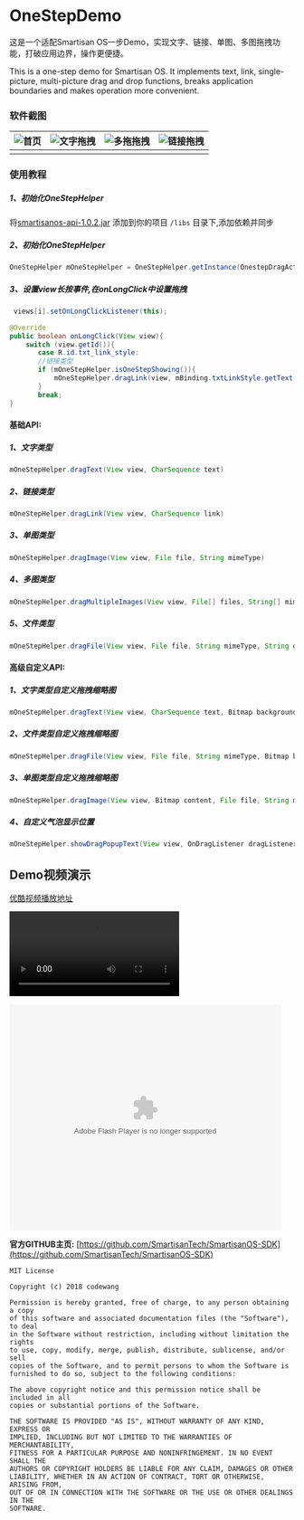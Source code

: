 # OneStepDemo
这是一个适配Smartisan OS一步Demo，实现文字、链接、单图、多图拖拽功能，打破应用边界，操作更便捷。

This is a one-step demo for Smartisan OS. It implements text, link, single-picture, multi-picture drag and drop functions, breaks application boundaries and makes operation more convenient.



### 软件截图

| ![首页](..\pics\1.png) | ![文字拖拽](..\pics\2.png) | ![多拖拖拽](..\pics\3.png) | ![链接拖拽](..\pics\4.png) |
| ---------------------- | -------------------------- | -------------------------- | -------------------------- |
|                        |                            |                            |                            |

### 使用教程

##### 1、初始化OneStepHelper

将[smartisanos-api-1.0.2.jar](https://github.com/codeccc/OneStepDemo/blob/master/app/libs/smartisanos-api-1.0.2.jar) 添加到你的项目 `/libs` 目录下,添加依赖并同步

##### 2、初始化OneStepHelper

```java
OneStepHelper mOneStepHelper = OneStepHelper.getInstance(OnestepDragActivity.this);
```

##### 3、设置view长按事件,在onLongClick中设置拖拽

```java
 views[i].setOnLongClickListener(this);
```

```java
@Override
public boolean onLongClick(View view){
    switch (view.getId()){
       case R.id.txt_link_style:
       //链接类型
       if (mOneStepHelper.isOneStepShowing()){
           mOneStepHelper.dragLink(view, mBinding.txtLinkStyle.getText().toString().trim());
       }
       break;
}
```



#### **基础API:**

##### 1、文字类型

```java
mOneStepHelper.dragText(View view, CharSequence text)
```

##### 2、链接类型

```java
mOneStepHelper.dragLink(View view, CharSequence link)
```

##### 3、单图类型

```java
mOneStepHelper.dragImage(View view, File file, String mimeType)
```

##### 4、多图类型

```java
mOneStepHelper.dragMultipleImages(View view, File[] files, String[] mimeTypes)
```

##### 5、文件类型

```java
mOneStepHelper.dragFile(View view, File file, String mimeType, String displayname)
```



#### 高级自定义API:

##### 1、文字类型自定义拖拽缩略图

```java
mOneStepHelper.dragText(View view, CharSequence text, Bitmap background, Bitmap content, Bitmap avatar)
```

##### 2、文件类型自定义拖拽缩略图

```java
mOneStepHelper.dragFile(View view, File file, String mimeType, Bitmap background, Bitmap content, Bitmap avatar)
```

##### 3、单图类型自定义拖拽缩略图

```java
mOneStepHelper.dragImage(View view, Bitmap content, File file, String mimeType)
```

##### 4、自定义气泡显示位置

```java
mOneStepHelper.showDragPopupText(View view, OnDragListener dragListener, String content, int x, int y)
```



## Demo视频演示

[优酷视频播放地址](http://v.youku.com/v_show/id_XMzgyMzQyMTM0OA==.html?spm=a2h3j.8428770.3416059.1)

<video id="video" controls="" preload="none">
  <source id="mp4  src="http://player.youku.com/player.php/sid/XMzgyMzQyMTM0OA==/v.swf">
</video>

<embed src='http://player.youku.com/player.php/sid/XMzgyMzQyMTM0OA==/v.swf'
allowFullScreen='true' quality='high' width='480' height='400' align='middle' allowScriptAccess='always' type='application/x-shockwave-flash'>
</embed>

**官方GITHUB主页:**   [https://github.com/SmartisanTech/SmartisanOS-SDK](https://github.com/SmartisanTech/SmartisanOS-SDK)



```
MIT License

Copyright (c) 2018 codewang

Permission is hereby granted, free of charge, to any person obtaining a copy
of this software and associated documentation files (the "Software"), to deal
in the Software without restriction, including without limitation the rights
to use, copy, modify, merge, publish, distribute, sublicense, and/or sell
copies of the Software, and to permit persons to whom the Software is
furnished to do so, subject to the following conditions:

The above copyright notice and this permission notice shall be included in all
copies or substantial portions of the Software.

THE SOFTWARE IS PROVIDED "AS IS", WITHOUT WARRANTY OF ANY KIND, EXPRESS OR
IMPLIED, INCLUDING BUT NOT LIMITED TO THE WARRANTIES OF MERCHANTABILITY,
FITNESS FOR A PARTICULAR PURPOSE AND NONINFRINGEMENT. IN NO EVENT SHALL THE
AUTHORS OR COPYRIGHT HOLDERS BE LIABLE FOR ANY CLAIM, DAMAGES OR OTHER
LIABILITY, WHETHER IN AN ACTION OF CONTRACT, TORT OR OTHERWISE, ARISING FROM,
OUT OF OR IN CONNECTION WITH THE SOFTWARE OR THE USE OR OTHER DEALINGS IN THE
SOFTWARE.
```

